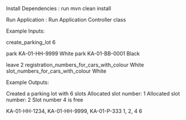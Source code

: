 Install Dependencies : run mvn clean install


Run Application :  Run Application Controller class


Example Inputs: 

create_parking_lot 6

park KA-01-HH-9999 White
park KA-01-BB-0001 Black


leave 2
registration_numbers_for_cars_with_colour White 
slot_numbers_for_cars_with_colour White

Example Outputs:

Created a parking lot with 6 slots
Allocated slot number: 1
Allocated slot number: 2
Slot number 4 is free

KA-01-HH-1234, KA-01-HH-9999, KA-01-P-333 
1, 2, 4 6

